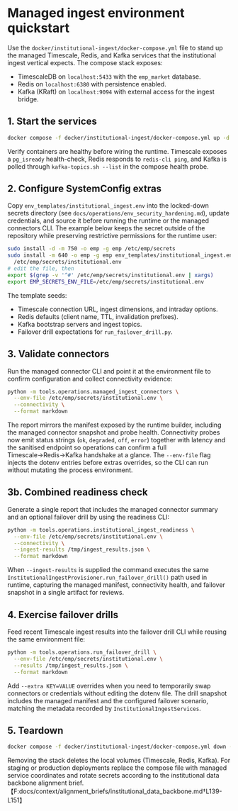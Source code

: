 # Managed ingest environment quickstart

Use the `docker/institutional-ingest/docker-compose.yml` file to stand up the
managed Timescale, Redis, and Kafka services that the institutional ingest
vertical expects.  The compose stack exposes:

- TimescaleDB on `localhost:5433` with the `emp_market` database.
- Redis on `localhost:6380` with persistence enabled.
- Kafka (KRaft) on `localhost:9094` with external access for the ingest bridge.

## 1. Start the services

```bash
docker compose -f docker/institutional-ingest/docker-compose.yml up -d
```

Verify containers are healthy before wiring the runtime.  Timescale exposes a
`pg_isready` health-check, Redis responds to `redis-cli ping`, and Kafka is
polled through `kafka-topics.sh --list` in the compose health probe.

## 2. Configure SystemConfig extras

Copy `env_templates/institutional_ingest.env` into the locked-down secrets
directory (see `docs/operations/env_security_hardening.md`), update credentials,
and source it before running the runtime or the managed connectors CLI.  The
example below keeps the secret outside of the repository while preserving
restrictive permissions for the runtime user:

```bash
sudo install -d -m 750 -o emp -g emp /etc/emp/secrets
sudo install -m 640 -o emp -g emp env_templates/institutional_ingest.env \
  /etc/emp/secrets/institutional.env
# edit the file, then
export $(grep -v '^#' /etc/emp/secrets/institutional.env | xargs)
export EMP_SECRETS_ENV_FILE=/etc/emp/secrets/institutional.env
```

The template seeds:

- Timescale connection URL, ingest dimensions, and intraday options.
- Redis defaults (client name, TTL, invalidation prefixes).
- Kafka bootstrap servers and ingest topics.
- Failover drill expectations for `run_failover_drill.py`.

## 3. Validate connectors

Run the managed connector CLI and point it at the environment file to confirm
configuration and collect connectivity evidence:

```bash
python -m tools.operations.managed_ingest_connectors \
  --env-file /etc/emp/secrets/institutional.env \
  --connectivity \
  --format markdown
```

The report mirrors the manifest exposed by the runtime builder, including the
managed connector snapshot and probe health.  Connectivity probes now emit
status strings (`ok`, `degraded`, `off`, `error`) together with latency and the
sanitised endpoint so operations can confirm a full Timescale→Redis→Kafka
handshake at a glance.  The `--env-file` flag injects the dotenv entries before
extras overrides, so the CLI can run without mutating the process environment.

## 3b. Combined readiness check

Generate a single report that includes the managed connector summary and an
optional failover drill by using the readiness CLI:

```bash
python -m tools.operations.institutional_ingest_readiness \
  --env-file /etc/emp/secrets/institutional.env \
  --connectivity \
  --ingest-results /tmp/ingest_results.json \
  --format markdown
```

When `--ingest-results` is supplied the command executes the same
`InstitutionalIngestProvisioner.run_failover_drill()` path used in runtime,
capturing the managed manifest, connectivity health, and failover snapshot in a
single artifact for reviews.

## 4. Exercise failover drills

Feed recent Timescale ingest results into the failover drill CLI while reusing
the same environment file:

```bash
python -m tools.operations.run_failover_drill \
  --env-file /etc/emp/secrets/institutional.env \
  --results /tmp/ingest_results.json \
  --format markdown
```

Add `--extra KEY=VALUE` overrides when you need to temporarily swap connectors
or credentials without editing the dotenv file. The drill snapshot includes the
managed manifest and the configured failover scenario, matching the metadata
recorded by `InstitutionalIngestServices`.

## 5. Teardown

```bash
docker compose -f docker/institutional-ingest/docker-compose.yml down -v
```

Removing the stack deletes the local volumes (Timescale, Redis, Kafka).  For
staging or production deployments replace the compose file with managed service
coordinates and rotate secrets according to the institutional data backbone
alignment brief.【F:docs/context/alignment_briefs/institutional_data_backbone.md†L139-L151】

